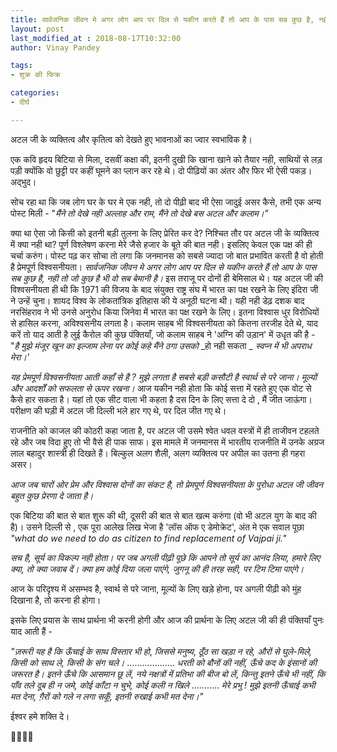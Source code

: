 ```yaml
---
title: सार्वजनिक जीवन मे अगर लोग आप पर दिल से यकीन करते हैं तो आप के पास सब कुछ है, नही तो जो कुछ है भी वो सब बेमानी है।
layout: post
last_modified_at : 2018-08-17T10:32:00
author: Vinay Pandey

tags:
- शुक्र की फिक्र

categories:
- दीर्घ

---
```


अटल जी के व्यक्तित्व और कृतित्व को देखते हुए भावनाओं का ज्वार स्वभाविक है। 

एक कवि हृदय बिटिया से मिला, दसवीं कक्षा की, इतनी दुखी कि खाना खाने को तैयार नही, साथियों से लड़ पड़ी क्योंकि वो छुट्टी पर कहीं घूमने का प्लान कर रहे थे। दो पीढ़ियों का अंतर और फिर भी ऐसी पकड़। अद्भुद। 

सोच रहा था कि जब लोग घर के घर मे एक नही, तो दो पीढ़ी बाद भी ऐसा जादुई असर कैसे, तभी
एक अन्य पोस्ट मिली -
"_मैंने तो देखे नही अल्लाह और राम,_
_मैंने तो देखे बस अटल और कलाम।"_

क्या था ऐसा जो किसी को इतनी बड़ी तुलना के लिए प्रेरित कर दे? निश्चित तौर पर अटल जी के व्यक्तित्व में क्या नही था?  पूर्ण विश्लेषण करना मेरे जैसे हजार के बूते की बात नही। इसलिए केवल एक पक्ष की ही चर्चा करुंग।  पोस्ट पढ़ कर सोचा तो लगा कि जनमानस को सबसे ज्यादा जो बात प्रभावित करती है वो होती है प्रेमपूर्ण विश्वसनीयता। *सार्वजनिक जीवन मे अगर लोग आप पर दिल से यकीन करते हैं तो आप के पास सब कुछ है, नही तो जो कुछ है भी वो सब बेमानी है।*
 इस तराजू पर दोनों ही बेमिसाल थे। यह अटल जी की विश्वसनीयता ही थी कि 1971 की विजय के बाद संयुक्त राष्ट्र संघ में भारत का पक्ष रखने के लिए इंदिरा जी ने उन्हें चुना। शायद विश्व के लोकतांत्रिक इतिहास की ये अनूठी घटना थी। यही नही डेढ़ दशक बाद नरसिंहराव ने भी उनसे अनुरोध किया जिनेवा में भारत का पक्ष रखने के लिए। इतना विश्वास धुर विरोधियों से हासिल करना,  अविश्वसनीय लगता है। कलाम साहब भी 
विश्वसनीयता को कितना तरजीह देते थे, याद करें तो याद आती है लुई कैरोल की कुछ पंक्तियाँ, जो कलाम साहब ने  'अग्नि की उड़ान' में उधृत की है -
"_है मुझे मंजूर_
_खून का इल्जाम लेना_
_पर कोई कहे_
_मैंने ठगा उसको_
_हो नही सकता _
_स्वप्न में भी अपराध मेरा।'_

*यह प्रेमपूर्ण विश्वसनीयता आती कहाँ से है ? मुझे लगता है सबसे बड़ी कसौटी है स्वार्थ से परे जाना। मूल्यों और आदर्शों को सफलता से ऊपर रखना।* आज यकीन नही होता कि कोई सत्ता में रहते हुए एक वोट से कैसे हार सकता है। यहां तो एक सीट वाला भी कहता है दस दिन के लिए सत्ता दे दो , मैं जीत जाऊंगा। परीक्षण की घड़ी में  अटल जी दिल्ली भले हार गए थे, पर दिल जीत गए थे। 

राजनीति को काजल की कोठरी कहा जाता है, पर अटल जी उसमे श्वेत धवल वस्त्रों में ही ताजीवन टहलते रहे और जब विदा हुए तो भी वैसे ही पाक साफ। इस मामले में जनमानस में भारतीय राजनीति में उनके अग्रज लाल बहादुर शास्त्री ही दिखते हैं। बिल्कुल अलग शैली, अलग व्यक्तित्व पर अपील का उतना ही गहरा असर। 

*आज जब चारों ओर प्रेम और  विश्वास दोनों का संकट है, तो प्रेमपूर्ण विश्वसनीयता के पुरोधा अटल जी जीवन बहुत कुछ प्रेरणा दे जाता है।*

एक बिटिया की बात से बात शुरू की थी, दूसरी की बात से बात खत्म करुंगा (वो भी अटल युग के बाद की है)। उसने दिल्ली से , एक पूरा आलेख लिख भेजा है 'लॉस ऑफ ए डेमोक्रेट', अंत मे एक सवाल पूछा _"what do we need to do as citizen to find replacement of Vajpai ji."_ 

*सच है, सूर्य का विकल्प नही होता। पर जब अगली पीढ़ी पूछे कि आपने तो सूर्य का आनंद लिया, हमारे लिए क्या, तो क्या जवाब दें। क्या हम कोई दिया जला पाएंगे, जुगनू की ही तरह सही, पर टिम टिमा पाएंगे।* 

आज के परिदृश्य में असम्भव है, स्वार्थ से परे जाना, मूल्यों के लिए खड़े होना, पर अगली पीढ़ी को मुंह दिखाना है, तो करना ही होगा। 

इसके लिए प्रयास के साथ प्रार्थना भी करनी होगी और आज की प्रार्थना के लिए अटल जी की ही पंक्तियाँ पुनः याद आती हैं -

_"*ज़रूरी यह है कि*_
_*ऊँचाई के साथ विस्तार भी हो*_, 
_जिससे मनुष्य_, 
_ठूँठ सा खड़ा न रहे,_ 
_औरों से घुले-मिले,_
_*किसी को साथ ले,*_
_*किसी के संग चले।*_ 
...................
*_धरती को बौनों की नहीं,_* 
*_ऊँचे कद के इंसानों की जरूरत है।_* 
_इतने ऊँचे कि आसमान छू लें_, 
_नये नक्षत्रों में प्रतिभा की बीज बो लें_, 
_किन्तु इतने ऊँचे भी नहीं,_
_कि पाँव तले दूब ही न जमे,_
_कोई काँटा न चुभे,_
_कोई कली न खिले_
...........
_मेरे प्रभु !_
*_मुझे इतनी ऊँचाई कभी मत देना,_*
*_ग़ैरों को गले न लगा सकूँ_,*
*_इतनी रुखाई कभी मत देना।"_*

ईश्वर हमे शक्ति दे। 

🙏🙏🙏🙏
